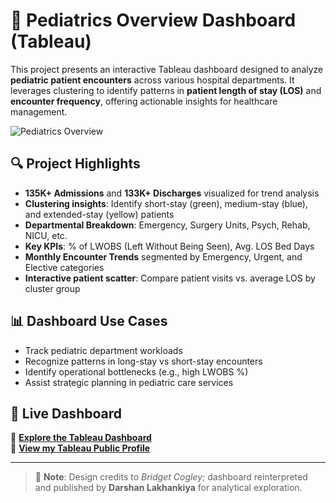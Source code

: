 
# 🏥 Pediatrics Overview Dashboard (Tableau)

This project presents an interactive Tableau dashboard designed to analyze **pediatric patient encounters** across various hospital departments. It leverages clustering to identify patterns in **patient length of stay (LOS)** and **encounter frequency**, offering actionable insights for healthcare management.

![Pediatrics Overview](./5e34b470-9330-42c2-b5be-2b90b4dce5a7.JPG)

## 🔍 Project Highlights

- **135K+ Admissions** and **133K+ Discharges** visualized for trend analysis
- **Clustering insights**: Identify short-stay (green), medium-stay (blue), and extended-stay (yellow) patients
- **Departmental Breakdown**: Emergency, Surgery Units, Psych, Rehab, NICU, etc.
- **Key KPIs**: % of LWOBS (Left Without Being Seen), Avg. LOS Bed Days
- **Monthly Encounter Trends** segmented by Emergency, Urgent, and Elective categories
- **Interactive patient scatter**: Compare patient visits vs. average LOS by cluster group

## 📊 Dashboard Use Cases

- Track pediatric department workloads
- Recognize patterns in long-stay vs short-stay encounters
- Identify operational bottlenecks (e.g., high LWOBS %)
- Assist strategic planning in pediatric care services

## 📎 Live Dashboard

🔗 **[Explore the Tableau Dashboard](https://public.tableau.com/app/profile/darshan.lakhankiya/viz/VGContest_PediatricsOverview_BridgetCogley_17502964380420/Overview)**  
👤 **[View my Tableau Public Profile](https://public.tableau.com/app/profile/darshan.lakhankiya)**

---

> 📌 **Note**: Design credits to *Bridget Cogley*; dashboard reinterpreted and published by **Darshan Lakhankiya** for analytical exploration.
